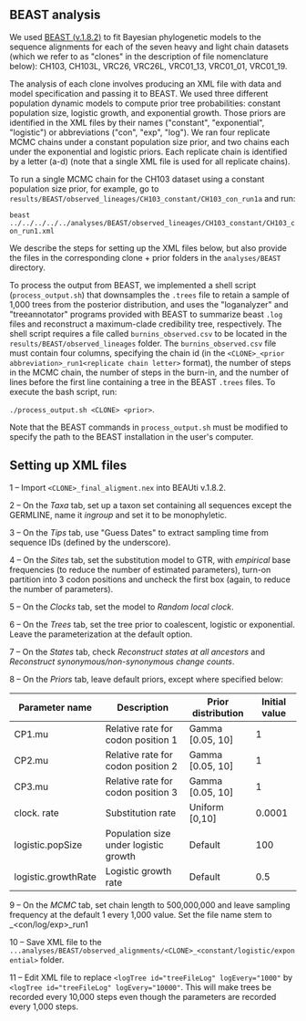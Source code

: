 ## BEAST analysis ##

We used [BEAST (v.1.8.2)](http://beast.bio.ed.ac.uk/) to fit Bayesian phylogenetic models to the sequence alignments for each of the seven heavy and light chain datasets (which we refer to as "clones" in the description of file nomenclature below): CH103, CH103L, VRC26, VRC26L, VRC01_13, VRC01_01, VRC01_19.

The analysis of each clone involves producing an XML file with data and model specification and passing it to BEAST. We used three different population dynamic models to compute prior tree probabilities: constant population size, logistic growth, and exponential growth. Those priors are identified in the XML files by their names ("constant", "exponential", "logistic") or abbreviations ("con", "exp", "log"). We ran four replicate MCMC chains under a constant population size prior, and two chains each under the exponential and logistic priors. Each replicate chain is identified by a letter (a-d) (note that a single XML file is used for all replicate chains).

To run a single MCMC chain for the CH103 dataset using a constant population size prior, for example, go to ```results/BEAST/observed_lineages/CH103_constant/CH103_con_run1a``` and run:

```beast ../../../../../analyses/BEAST/observed_lineages/CH103_constant/CH103_con_run1.xml```

We describe the steps for setting up the XML files below, but also provide the files in the corresponding clone + prior folders in the ```analyses/BEAST``` directory.

To process the output from BEAST, we implemented a shell script (```process_output.sh```) that downsamples the ```.trees``` file to retain a sample of 1,000 trees from the posterior distribution, and uses the "loganalyzer" and "treeannotator" programs provided with BEAST to summarize beast ```.log``` files and reconstruct a maximum-clade credibility tree, respectively. The shell script requires a file called ```burnins_observed.csv``` to be located in the ```results/BEAST/observed_lineages``` folder. The ```burnins_observed.csv``` file must contain four columns, specifying the chain id (in the ```<CLONE>_<prior abbreviation>_run1<replicate chain letter>``` format), the number of steps in the MCMC chain, the number of steps in the burn-in, and the number of lines before the first line containing a tree in the BEAST ```.trees``` files. To execute the bash script, run:

```./process_output.sh <CLONE> <prior>```.

Note that the BEAST commands in ```process_output.sh``` must be modified to specify the path to the BEAST installation in the user's computer.

## Setting up XML files  ##

1 – Import ```<CLONE>_final_aligment.nex``` into BEAUti v.1.8.2.

2 – On the *Taxa* tab, set up a taxon set containing all sequences except the GERMLINE, name it *ingroup* and set it to be monophyletic.

3 – On the *Tips* tab, use "Guess Dates" to extract sampling time from sequence IDs (defined by the underscore).

4 – On the *Sites* tab, set the substitution model to GTR, with *empirical* base frequencies (to reduce the number of estimated parameters), turn-on partition into 3 codon positions and uncheck the first box (again, to reduce the number of parameters).

5 – On the *Clocks* tab, set the model to *Random local clock*.

6 – On the *Trees* tab, set the tree prior to coalescent, logistic or exponential. Leave the parameterization at the default option.

7 – On the *States* tab, check *Reconstruct states at all ancestors* and *Reconstruct synonymous/non-synonymous change counts*.

8 – On the *Priors* tab, leave default priors, except where specified below:

| Parameter name | Description                        | Prior distribution | Initial value |
|----------------|------------------------------------|--------------------|---------------|
| CP1.mu         | Relative rate for codon position 1 | Gamma [0.05, 10]   | 1             |
| CP2.mu         | Relative rate for codon position 2 | Gamma [0.05, 10]   | 1             |
| CP3.mu         | Relative rate for codon position 3 | Gamma [0.05, 10]   | 1             |
| clock. rate    | Substitution rate                  | Uniform [0,10]      | 0.0001
| logistic.popSize    | Population size under logistic growth  | Default| 100        
| logistic.growthRate    | Logistic growth rate  | Default| 0.5


9 – On the *MCMC* tab, set chain length to 500,000,000 and leave sampling frequency at the default 1 every 1,000 value. Set the file name stem to <CLONE>\_<con/log/exp>\_run1

10 – Save XML file to the ```...analyses/BEAST/observed_alignments/<CLONE>_<constant/logistic/exponential>``` folder.

11 – Edit XML file to replace ```<logTree id="treeFileLog" logEvery="1000"``` by ```<logTree id="treeFileLog" logEvery="10000"```. This will make trees be recorded every 10,000 steps even though the parameters are recorded every 1,000 steps.

